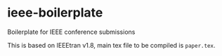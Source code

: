 # ieee-boilerplate
Boilerplate for IEEE conference submissions

This is based on IEEEtran v1.8, main tex file to be compiled is `paper.tex`.
